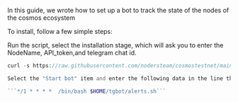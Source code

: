 In this guide, we wrote how to set up a bot to track the state of the nodes of the cosmos ecosystem

To install, follow a few simple steps:

Run the script, select the installation stage, which will ask you to enter the NodeName, API_token,and telegram chat id.
```php
curl -s https://raw.githubusercontent.com/nodersteam/cosmostestnet/main/tgbot/parametrs > parametrs.sh && chmod +x parametrs.sh && ./parametrs.sh```

Select the "Start bot" item and enter the following data in the line that appears, you also need to leave the next line empty

```*/1 * * * *  /bin/bash $HOME/tgbot/alerts.sh```
